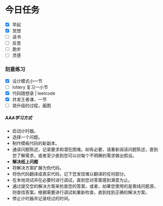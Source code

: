 # 今日任务

- [x] 早起
- [x] 冥想
- [ ] 读书
- [ ] 反思
- [ ] 跑步
- [ ] 灵感

### 刻意练习

- [x] 设计模式小一节
- [ ] lottery 复习一小节
- [x] 代码随想录 | leetcode
- [x] 并发王者课，一节
- [ ] 锁升级的过程，画图

##### AAA学习方式

- 启动计时器。
- 选择一个问题。
- 制作模板代码的新副本。
- 通读问题陈述，记录要求和潜在困难。如有必要，请重新阅读问题陈述，直到您了解需求，或者至少直到您可以对每个不明确的需求做出假设。
- **解决纸上问题**
- 将解决方案扩展为伪代码。
- 将伪代码翻译成真实代码，记下您发现难以翻译的任何部分。
- 在本地测试并在必要时进行调试，直到您对答案感到满意为止。
- 通过提交您的解决方案来检查您的答案，或者，如果您使用的是离线问题源，则查找答案。根据需要进行调试和重新检查，直到找到正确的解决方案。
- 停止计时器并记录经过的时间。